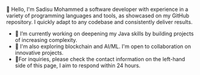 👋 Hello, I'm Sadisu Mohammed a software developer with experience in a variety of programming languages and tools, as showcased on my GitHub repository. I quickly adapt to any codebase and consistently deliver results.
- 🔭 I’m currently working on deepening my Java skills by building projects of increasing complexity.
- 🌱 I'm also exploring blockchain and AI/ML. I'm open to collaboration on innovative projects.
- 👯For inquiries, please check the contact information on the left-hand side of this page, I aim to respond within 24 hours.
<!--
**smokemoha/smokemoha** is a ✨ _special_ ✨ repository because its `README.md` (this file) appears on your GitHub profile.

Here are some ideas to get you started:

- 🔭 I’m currently working on ...
- 🌱 I’m currently learning ...
- 👯 I’m looking to collaborate on ...
- 🤔 I’m looking for help with ...
- 💬 Ask me about ...
- 📫 How to reach me: ...
- 😄 Pronouns: ...
- ⚡ Fun fact: ...
-->
